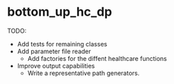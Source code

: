 # bottom_up_hc_dp
TODO:
  * Add tests for remaining classes
  * Add parameter file reader
	* Add factories for the diffent healthcare functions
  * Improve output capabilities
	* Write a representative path generators.
  
